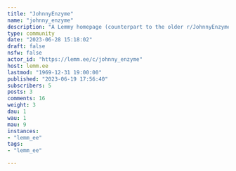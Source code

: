 ```yaml
---
title: "JohnnyEnzyme" 
name: "johnny_enzyme"
description: "A Lemmy homepage (counterpart to the older r/JohnnyEnzyme) for my working notes, tests, and for now, posts that I'm not sure yet where to best place within the Fedisphere.--Johnny"
type: community
date: "2023-06-28 15:18:02"
draft: false
nsfw: false
actor_id: "https://lemm.ee/c/johnny_enzyme"
host: lemm.ee
lastmod: "1969-12-31 19:00:00"
published: "2023-06-19 17:56:40"
subscribers: 5
posts: 3
comments: 16
weight: 3
dau: 1
wau: 1
mau: 9
instances:
- "lemm_ee"
tags: 
- "lemm_ee"

---
```

